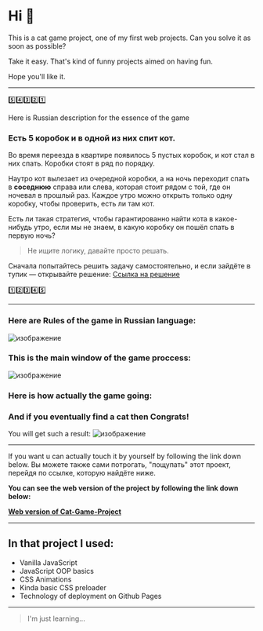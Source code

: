 # Hi 👋

This is a cat game project, one of my first web projects. Can you solve it as soon as possible?

Take it easy. That's kind of funny projects aimed on having fun. 

Hope you'll like it.

---

5️⃣4️⃣3️⃣2️⃣1️⃣

Here is Russian description for the essence of the game

### Есть **5 коробок** и в **одной** из них спит кот.

Во время переезда в квартире появилось 5 пустых коробок, и кот стал в них спать. Коробки стоят в ряд по порядку.

Наутро кот вылезает из очередной коробки, а на ночь переходит спать в __соседнюю__ справа или слева, которая стоит рядом с той, где он ночевал в прошлый раз. Каждое утро можно открыть только одну коробку, чтобы проверить, есть ли там кот.

Есть ли такая стратегия, чтобы гарантированно найти кота в какое-нибудь утро, если мы не знаем, в какую коробку он пошёл спать в первую ночь?

> Не ищите логику, давайте просто решать.

Сначала попытайтесь решить задачу самостоятельно, и если зайдёте в тупик — открывайте решение: [Ссылка на решение](https://thecode.media/k1cat)

1️⃣2️⃣3️⃣4️⃣5️⃣

---

### Here are Rules of the game in Russian language:

![изображение](https://user-images.githubusercontent.com/89917619/156006241-f2d8a028-b6ff-44ee-b6e4-81f8bfcee631.png)

### This is the main window of the game proccess:

![изображение](https://user-images.githubusercontent.com/89917619/156006470-1e2485b4-a976-42a3-b312-30f7a7322f25.png)

### Here is how actually the game going:


### And if you eventually find a cat then Congrats! 

You will get such a result:
![изображение](https://user-images.githubusercontent.com/89917619/156008446-64cd5d04-0fbb-4e8f-81ca-abb2c259d49d.png)

---

If you want u can actually touch it by yourself by following the link down below.
Вы можете также сами потрогать, "пощупать" этот проект, перейдя по ссылке, которую найдёте ниже.

**You can see the web version of the project by following the link down below:**

**[Web version of Cat-Game-Project](https://daniilboyarinkov.github.io/Cat_game_project/Cat-game/)**

---

## In that project I used:
 + Vanilla JavaScript
 + JavaScript OOP basics
 + CSS Animations
 + Kinda basic CSS preloader
 + Technology of deployment on Github Pages

---

> I'm just learning...

